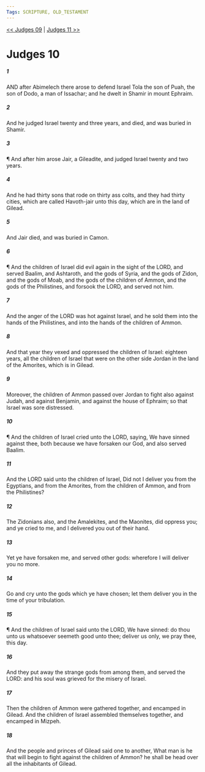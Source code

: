 ```yaml
---
Tags: SCRIPTURE, OLD_TESTAMENT
---
```


[<< Judges 09](OLD_TESTAMENT/07_Judges/Judges_09.md) | [Judges 11 >>](OLD_TESTAMENT/07_Judges/Judges_11.md)

# Judges 10

##### 1
 AND after Abimelech there arose to defend Israel Tola the son of Puah, the son of Dodo, a man of Issachar; and he dwelt in Shamir in mount Ephraim.
##### 2
 And he judged Israel twenty and three years, and died, and was buried in Shamir.
##### 3
 ¶ And after him arose Jair, a Gileadite, and judged Israel twenty and two years.
##### 4
 And he had thirty sons that rode on thirty ass colts, and they had thirty cities, which are called Havoth-jair unto this day, which are in the land of Gilead.
##### 5
 And Jair died, and was buried in Camon.
##### 6
 ¶ And the children of Israel did evil again in the sight of the LORD, and served Baalim, and Ashtaroth, and the gods of Syria, and the gods of Zidon, and the gods of Moab, and the gods of the children of Ammon, and the gods of the Philistines, and forsook the LORD, and served not him.
##### 7
 And the anger of the LORD was hot against Israel, and he sold them into the hands of the Philistines, and into the hands of the children of Ammon.
##### 8
 And that year they vexed and oppressed the children of Israel: eighteen years, all the children of Israel that were on the other side Jordan in the land of the Amorites, which is in Gilead.
##### 9
 Moreover, the children of Ammon passed over Jordan to fight also against Judah, and against Benjamin, and against the house of Ephraim; so that Israel was sore distressed.
##### 10
 ¶ And the children of Israel cried unto the LORD, saying, We have sinned against thee, both because we have forsaken our God, and also served Baalim.
##### 11
 And the LORD said unto the children of Israel, Did not I deliver you from the Egyptians, and from the Amorites, from the children of Ammon, and from the Philistines?
##### 12
 The Zidonians also, and the Amalekites, and the Maonites, did oppress you; and ye cried to me, and I delivered you out of their hand.
##### 13
 Yet ye have forsaken me, and served other gods: wherefore I will deliver you no more.
##### 14
 Go and cry unto the gods which ye have chosen; let them deliver you in the time of your tribulation.
##### 15
 ¶ And the children of Israel said unto the LORD, We have sinned: do thou unto us whatsoever seemeth good unto thee; deliver us only, we pray thee, this day.
##### 16
 And they put away the strange gods from among them, and served the LORD: and his soul was grieved for the misery of Israel.
##### 17
 Then the children of Ammon were gathered together, and encamped in Gilead.  And the children of Israel assembled themselves together, and encamped in Mizpeh.
##### 18
 And the people and princes of Gilead said one to another, What man is he that will begin to fight against the children of Ammon?  he shall be head over all the inhabitants of Gilead.
